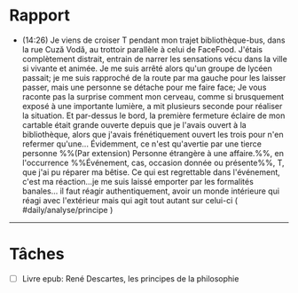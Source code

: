 # Rapport
- (14:26)
	Je viens de croiser T pendant mon trajet bibliothèque-bus, dans la rue Cuză Vodă, au trottoir parallèle à celui de FaceFood.
	J'étais complètement distrait, entrain de narrer les sensations vécu dans la ville si vivante et animée.
	Je me suis arrêté alors qu'un groupe de lycéen passait; je me suis rapproché de la route par ma gauche pour les laisser passer, mais une personne se détache pour me faire face; Je vous raconte pas la surprise comment mon cerveau, comme si brusquement exposé à une importante lumière, a mit plusieurs seconde pour réaliser la situation.
	Et par-dessus le bord, la première fermeture éclaire de mon cartable était grande ouverte depuis que je l'avais ouvert à la bibliothèque, alors que j'avais frénétiquement ouvert les trois pour n'en refermer qu'une...
	Évidemment, ce n'est qu'avertie par une tierce personne %%(Par extension) Personne étrangère à une affaire.%%, en l'occurrence %%Événement, cas, occasion donnée ou présente%%, T, que j'ai pu réparer ma bêtise.
	Ce qui est regrettable dans l'événement, c'est ma réaction...je me suis laissé emporter par les formalités banales... il faut réagir authentiquement, avoir un monde intérieure qui réagi avec l'extérieur mais qui agit tout autant sur celui-ci ( #daily/analyse/principe )




___
# Tâches
- [ ] Livre epub: René Descartes, les principes de la philosophie